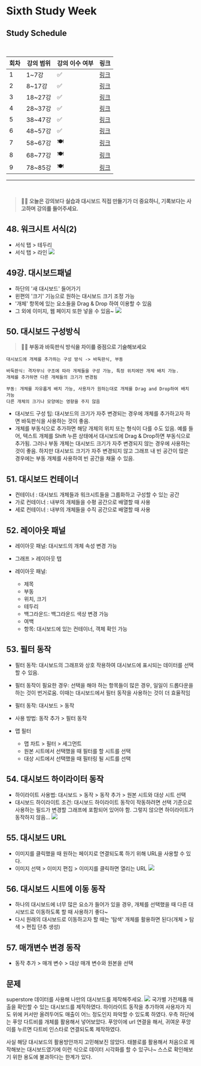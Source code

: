 # Sixth Study Week


## Study Schedule
<br>

| 회차 | 강의 범위   | 강의 이수 여부 | 링크                                                                                                     |
|------|-------------|----------------|--------------------------------------------------------------------------------------------------------|
| 1    | 1~7강       | ✅              | [링크](https://www.youtube.com/watch?v=AXkaUrJs-Ko&list=PL87tgIIryGsa5vdz6MsaOEF8PK-YqK3fz&index=84)    |
| 2    | 8~17강      | ✅              | [링크](https://www.youtube.com/watch?v=AXkaUrJs-Ko&list=PL87tgIIryGsa5vdz6MsaOEF8PK-YqK3fz&index=75)    |
| 3    | 18~27강     | ✅              | [링크](https://www.youtube.com/watch?v=AXkaUrJs-Ko&list=PL87tgIIryGsa5vdz6MsaOEF8PK-YqK3fz&index=65)    |
| 4    | 28~37강     | ✅              | [링크](https://www.youtube.com/watch?v=e6J0Ljd6h44&list=PL87tgIIryGsa5vdz6MsaOEF8PK-YqK3fz&index=55)    |
| 5    | 38~47강     | ✅              | [링크](https://www.youtube.com/watch?v=AXkaUrJs-Ko&list=PL87tgIIryGsa5vdz6MsaOEF8PK-YqK3fz&index=45)    |
| 6    | 48~57강     | ✅              | [링크](https://www.youtube.com/watch?v=AXkaUrJs-Ko&list=PL87tgIIryGsa5vdz6MsaOEF8PK-YqK3fz&index=35)    |
| 7    | 58~67강     | 🍽️             | [링크](https://www.youtube.com/watch?v=AXkaUrJs-Ko&list=PL87tgIIryGsa5vdz6MsaOEF8PK-YqK3fz&index=25)    |
| 8    | 68~77강     | 🍽️             | [링크](https://www.youtube.com/watch?v=AXkaUrJs-Ko&list=PL87tgIIryGsa5vdz6MsaOEF8PK-YqK3fz&index=15)    |
| 9    | 78~85강     | 🍽️             | [링크](https://www.youtube.com/watch?v=AXkaUrJs-Ko&list=PL87tgIIryGsa5vdz6MsaOEF8PK-YqK3fz&index=5)     |
---

<br/>
<!-- 여기까진 그대로 둬 주세요-->

> **🧞‍♀️ 오늘은 강의보다 실습과 대시보드 직접 만들기가 더 중요하니, 기록보다는 사고하며 강의를 들어주세요.**

## 48. 워크시트 서식(2)

<!-- 워크시트에 관해 본 강의에서 알게 된 점을 적어주세요 -->

- 서식 탭 > 테두리
- 서식 탭 > 라인
![](https://github.com/bird-one-00/tableau_til/blob/main/tableau/img/%EC%8A%A4%ED%81%AC%EB%A6%B0%EC%83%B7%202024-11-12%20024346.png)


## 49강. 대시보드패널

<!-- 대시보드패널 강의에서 알게 된 점을 적어주세요. -->
- 하단의 '새 대시보드' 들어가기
- 왼편의 '크기' 기능으로 원하는 대시보드 크기 조정 가능
- '개체' 항목에 있는 요소들을 Drag & Drop 하여 이용할 수 있음
- 그 외에 이미지, 웹 페이지 또한 넣을 수 있음~
![](https://github.com/bird-one-00/tableau_til/blob/main/tableau/img/%EC%8A%A4%ED%81%AC%EB%A6%B0%EC%83%B7%202024-11-12%20031338.png)


## 50. 대시보드 구성방식

<!-- 알게 된 점을 적고, 아래 질문에 답해보세요 :) -->

> **🧞‍♀️ 부동과 바둑판식 방식을 차이를 중점으로 기술해보세요**
```
대시보드에 개체를 추가하는 구성 방식 -> 바둑판식, 부동

바둑판식: 격자무늬 구조에 따라 개체들을 구성 가능, 특정 위치에만 개체 배치 가능.
개체를 추가하면 다른 개체들의 크기가 변경됨

부동: 개체를 자유롭게 배치 가능, 사용자가 원하는대로 개체를 Drag and Drop하여 배치 가능
다른 개체의 크기나 모양에는 영향을 주지 않음
```
- 대시보드 구성 팁: 대시보드의 크기가 자주 변경되는 경우에 개체를 추가하고자 하면 바둑판식을 사용하는 것이 좋음.
- 개체를 부동식으로 추가하면 해당 개체의 위치 또는 형식이 다를 수도 있음. 예를 들어, 텍스트 개체를 Shift 누른 상태에서 대시보드에 Drag & Drop하면 부동식으로 추가됨. 그러나 부동 개체는 대시보드 크기가 자주 변경되지 않는 경우에 사용하는 것이 좋음. 하지만 대시보드 크기가 자주 변경되지 않고 그래프 내 빈 공간이 많은 경우에는 부동 개체를 사용하여 빈 공간을 채울 수 있음.


## 51. 대시보드 컨테이너
- 컨테이너 : 대시보드 개체들과 워크시트들을 그룹화하고 구성할 수 있는 공간
- 가로 컨테이너 : 내부의 개체들을 수평 공간으로 배열할 때 사용
- 세로 컨테이너 : 내부의 개체들을 수직 공간으로 배열할 때 사용

## 52. 레이아웃 패널
- 레이아웃 패널: 대시보드의 개체 속성 변경 가능
- 그래프 > 레이아웃 탭

- 레이아웃 패널:
    - 제목
    - 부동
    - 위치, 크기
    - 테두리
    - 백그라운드: 백그라운드 색상 변경 가능
    - 여백
    - 항목: 대시보드에 있는 컨테이너, 객체 확인 가능

## 53. 필터 동작

<!-- 필터 동작에 대해 알게 된 점을 적어주세요 -->

- 필터 동작: 대시보드의 그래프와 상호 작용하여 대시보드에 표시되는 데이터를 선택할 수 있음.
- 필터 동작이 필요한 경우: 선택을 해야 하는 항목들이 많은 경우, 일일이 드롭다운을 하는 것이 번거로움. 이때는 대시보드에서 필터 동작을 사용하는 것이 더 효율적임
- 필터 동작: 대시보드 > 동작

- 사용 방법: 동작 추가 > 필터 동작
- 맵 필터
    - 맵 차트 > 필터 > 세그먼트
    - 원본 시트에서 선택했을 때 필터를 할 시트를 선택
    - 대상 시트에서 선택했을 때 필터링 될 시트를 선택

## 54. 대시보드 하이라이터 동작

<!-- 하이라이터에 대해 알게 된 점을 적어주세요 -->

- 하이라이트 사용법: 대시보드 > 동작 > 동작 추가 > 원본 시트와 대상 시트 선택
- 대시보드 하이라이트 조건: 대시보드 하이라이트 동작이 작동하려면 선택 기준으로 사용하는 필드가 변경할 그래프에 포함되어 있어야 함. 그렇지 않으면 하이라이트가 동작하지 않음...
![](https://github.com/bird-one-00/tableau_til/blob/main/tableau/img/%EC%8A%A4%ED%81%AC%EB%A6%B0%EC%83%B7%202024-11-12%20041415.png)

## 55. 대시보드 URL

<!-- URL에 대해 알게 된 점을 적어주세요 -->
- 이미지를 클릭했을 때 원하는 페이지로 연결되도록 하기 위해 URL을 사용할 수 있다.
- 이미지 선택 > 이미지 편집 > 이미지를 클릭하면 열리는 URL
![](https://github.com/bird-one-00/tableau_til/blob/main/tableau/img/%EC%8A%A4%ED%81%AC%EB%A6%B0%EC%83%B7%202024-11-12%20213048.png)


## 56. 대시보드 시트에 이동 동작

<!-- 대시보드 시트에 이동에 대해 알게 된 점을 적어주세요!-->
- 하나의 대시보드에 너무 많은 요소가 들어가 있을 경우, 개체를 선택했을 때 다른 대시보드로 이동하도록 할 때 사용하기 좋다~
- 다시 원래의 대시보드로 이동하고자 할 때는 '탐색' 개체를 활용하면 된다(개체 > 탐색 > 편집 단추 생성)

## 57. 매개변수 변경 동작

<!-- 매개변수 변경 동작에 대해 알게 된 점을 적어주세요!-->
- 동작 추가 > 매개 변수 > 대상 매개 변수와 원본을 선택

## 문제
superstore 데이터를 사용해 나만의 대시보드를 제작해주세요.
![](https://github.com/bird-one-00/tableau_til/blob/main/tableau/img/%EC%8A%A4%ED%81%AC%EB%A6%B0%EC%83%B7%202024-11-12%20212017.png)
국가별 가전제품 매출을 확인할 수 있는 대시보드를 제작하였다. 하이라이트 동작을 추가하여 사용자가 지도 위에 커서만 올려두어도 매출이 어느 정도인지 파악할 수 있도록 하였다. 우측 하단에는 푸앙 다트비를 개체를 활용해서 넣어보았다. 푸앙이에 url 연결을 해서, 귀여운 푸앙이를 누르면 다트비 인스타로 연결되도록 제작하였다.

사실 해당 대시보드의 활용방안까지 고민해보진 않았다. 태블로를 활용해서 처음으로 제작해보는 대시보드였기에 이런 식으로 데이터 시각화를 할 수 있구나~ 스스로 확인해보기 위한 용도에 불과하다는 한계가 있다.